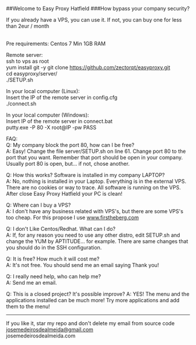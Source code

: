 ##Welcome to Easy Proxy Hatfield
###How bypass your company security?

If you already have a VPS, you can use it. If not, you can buy one for less than 2eur / month <br><br>

Pre requirements:
Centos 7
Min 1GB RAM

Remote server:<br>
ssh to vps as root<br>
yum install git -y
git clone https://github.com/zectorpt/easyproxy.git<br>
cd easyproxy/server/<br>
./SETUP.sh<br>

In your local computer (Linux):<br>
Insert the IP of the remote server in config.cfg<br>
./connect.sh

In your local computer (Windows):<br>
Insert IP of the remote server in connect.bat<br>
putty.exe -P 80 -X root@IP -pw PASS<br>

FAQ:<br>
Q: My company block the port 80, how can I be free?<br>
A: Easy! Change the file server/SETUP.sh on line 61. Change port 80 to the port that you want. Remember that port should be open in your company. Usually port 80 is open, but... if not, chose another.<br>

Q: How this works? Software is installed in my company LAPTOP?<br>
A: No, nothing is installed in your Laptop. Everything is in the external VPS. There are no cookies or way to trace. All software is running on the VPS. After close Easy Proxy Hatfield your PC is clean!<br>

Q: Where can I buy a VPS?<br>
A: I don't have any business related with VPS's, but there are some VPS's too cheap. For this propose I use www.firstheberg.com<br>

Q: I don't Like Centos/Redhat. What can I do?<br>
A: If, for any reason you need to use any other distro, edit SETUP.sh and change the YUM by APTITUDE... for example. There are same changes that you should do in the SSH configuration.<br>

Q: It is free? How much it will cost me?<br>
A: It's not free. You should send me an email saying Thank you!<br>

Q: I really need help, who can help me?<br>
A: Send me an email.<br>

Q: This is a closed project? It's possible improve?
A: YES! The menu and the applications installed can be much more! Try more applications and add them to the menu!

-----------------------------------------------------------------------------

If you like it, star my repo and don't delete my email from source code<br />
josemedeirosdealmeida@gmail.com <br />
josemedeirosdealmeida.com

